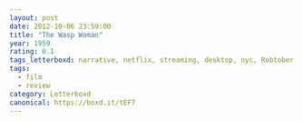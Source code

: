 ```yaml
---
layout: post 
date: 2012-10-06 23:59:00
title: "The Wasp Woman"
year: 1959
rating: 0.1
tags_letterboxd: narrative, netflix, streaming, desktop, nyc, Robtober
tags:
  - film
  - review
category: Letterboxd
canonical: https://boxd.it/tEF7
---
```

